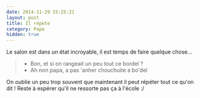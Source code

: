 ```yaml
---
date: 2014-11-29 15:25:21
layout: post
title: Il répète
category: Papa
hidden: true
---
```


Le salon est dans un état incroyable, il est temps de faire quelque chose...

> - Bon, et si on rangeait un peu tout ce bordel ?
> - Ah non papa, a pas 'anher chouchuite a bo'del

On oublie un peu trop souvent que maintenant il peut répéter tout ce qu'on dit ! Reste à espérer qu'il ne ressorte pas ça à l'école :/
